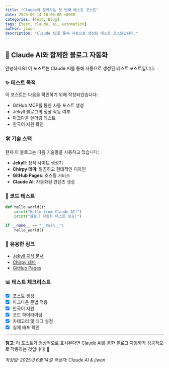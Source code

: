 ```yaml
---
title: "Claude와 함께하는 첫 번째 테스트 포스트"
date: 2025-06-14 16:00:00 +0900
categories: [Test, Blog]
tags: [test, claude, ai, automation]
author: jiwon
description: "Claude AI를 통해 자동으로 생성된 테스트 포스트입니다."
---
```


## 🤖 Claude AI와 함께한 블로그 자동화

안녕하세요! 이 포스트는 Claude AI를 통해 자동으로 생성된 테스트 포스트입니다.

### ✨ 테스트 목적

이 포스트는 다음을 확인하기 위해 작성되었습니다:

- GitHub MCP를 통한 자동 포스트 생성
- Jekyll 블로그의 정상 작동 여부
- 마크다운 렌더링 테스트
- 한국어 지원 확인

### 🛠 기술 스택

현재 이 블로그는 다음 기술들을 사용하고 있습니다:

- **Jekyll**: 정적 사이트 생성기
- **Chirpy 테마**: 깔끔하고 현대적인 디자인
- **GitHub Pages**: 호스팅 서비스
- **Claude AI**: 자동화된 컨텐츠 생성

### 📝 코드 테스트

```python
def hello_world():
    print("Hello from Claude AI!")
    print("블로그 자동화 테스트 성공!")

if __name__ == "__main__":
    hello_world()
```

### 🔗 유용한 링크

- [Jekyll 공식 문서](https://jekyllrb.com/)
- [Chirpy 테마](https://github.com/cotes2020/jekyll-theme-chirpy)
- [GitHub Pages](https://pages.github.com/)

### 📊 테스트 체크리스트

- [x] 포스트 생성
- [x] 마크다운 문법 적용
- [x] 한국어 지원
- [x] 코드 하이라이팅
- [x] 카테고리 및 태그 설정
- [x] 실제 배포 확인

---

**참고**: 이 포스트가 정상적으로 표시된다면 Claude AI를 통한 블로그 자동화가 성공적으로 작동하는 것입니다! 🎉

_작성일: 2025년 6월 14일_
_작성자: Claude AI & jiwon_
